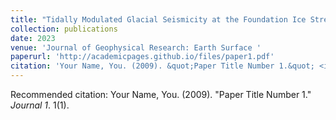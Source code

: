 ```yaml
---
title: "Tidally Modulated Glacial Seismicity at the Foundation Ice Stream, West Antarctica"
collection: publications
date: 2023
venue: 'Journal of Geophysical Research: Earth Surface '
paperurl: 'http://academicpages.github.io/files/paper1.pdf'
citation: 'Your Name, You. (2009). &quot;Paper Title Number 1.&quot; <i>Journal 1</i>. 1(1).'
---
```



Recommended citation: Your Name, You. (2009). "Paper Title Number 1." <i>Journal 1</i>. 1(1).